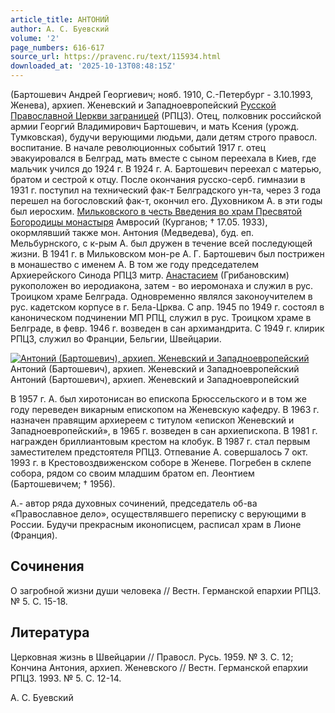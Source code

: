 ```yaml
---
article_title: АНТОНИЙ
author: А. С. Буевский
volume: '2'
page_numbers: 616-617
source_url: https://pravenc.ru/text/115934.html
downloaded_at: '2025-10-13T08:48:15Z'
---
```


(Бартошевич Андрей Георгиевич; нояб. 1910, С.-Петербург - 3.10.1993, Женева), архиеп. Женевский и Западноевропейский [Русской Православной Церкви заграницей](<https://pravenc.ru/text/Русской Православной Церкви заграницей.html>) (РПЦЗ). Отец, полковник российской армии Георгий Владимирович Бартошевич, и мать Ксения (урожд. Тумковская), будучи верующими людьми, дали детям строго правосл. воспитание. В начале революционных событий 1917 г. отец эвакуировался в Белград, мать вместе с сыном переехала в Киев, где мальчик учился до 1924 г. В 1924 г. А. Бартошевич переехал с матерью, братом и сестрой к отцу. После окончания русско-серб. гимназии в 1931 г. поступил на технический фак-т Белградского ун-та, через 3 года перешел на богословский фак-т, окончил его. Духовником А. в эти годы был иеросхим. [Мильковского в честь Введения во храм Пресвятой Богородицы монастыря](<https://pravenc.ru/text/Мильковского в честь Введения во храм Пресвятой Богородицы монастыря.html>) Амвросий (Курганов; † 17.05. 1933), окормлявший также мон. Антония (Медведева), буд. еп. Мельбурнского, с к-рым А. был дружен в течение всей последующей жизни. В 1941 г. в Мильковском мон-ре А. Г. Бартошевич был пострижен в монашество с именем А. В том же году председателем Архиерейского Синода РПЦЗ митр. [Анастасием](https://pravenc.ru/text/Анастасий.html) (Грибановским) рукоположен во иеродиакона, затем - во иеромонаха и служил в рус. Троицком храме Белграда. Одновременно являлся законоучителем в рус. кадетском корпусе в г. Бела-Црква. С апр. 1945 по 1949 г. состоял в каноническом подчинении МП РПЦ, служил в рус. Троицком храме в Белграде, в февр. 1946 г. возведен в сан архимандрита. С 1949 г. клирик РПЦЗ, служил во Франции, Бельгии, Швейцарии.

[![Антоний (Бартошевич), архиеп. Женевский и Западноевропейский](https://pravenc.ru/data/285/448/1234/i200.jpg "Кликните для увеличения картинки")](https://pravenc.ru/data/285/448/1234/i400.jpg)Антоний (Бартошевич), архиеп. Женевский и Западноевропейский  
Антоний (Бартошевич), архиеп. Женевский и Западноевропейский

В 1957 г. А. был хиротонисан во епископа Брюссельского и в том же году переведен викарным епископом на Женевскую кафедру. В 1963 г. назначен правящим архиереем с титулом «епископ Женевский и Западноевропейский», в 1965 г. возведен в сан архиепископа. В 1981 г. награжден бриллиантовым крестом на клобук. В 1987 г. стал первым заместителем предстоятеля РПЦЗ. Отпевание А. совершалось 7 окт. 1993 г. в Крестовоздвиженском соборе в Женеве. Погребен в склепе собора, рядом со своим младшим братом еп. Леонтием (Бартошевичем; † 1956).

А.- автор ряда духовных сочинений, председатель об-ва «Православное дело», осуществлявшего переписку с верующими в России. Будучи прекрасным иконописцем, расписал храм в Лионе (Франция).

## Сочинения

О загробной жизни души человека // Вестн. Германской епархии РПЦЗ. № 5. С. 15-18.

## Литература

Церковная жизнь в Швейцарии // Правосл. Русь. 1959. № 3. С. 12; Кончина Антония, архиеп. Женевского // Вестн. Германской епархии РПЦЗ. 1993. № 5. С. 12-14.

А. С. Буевский
